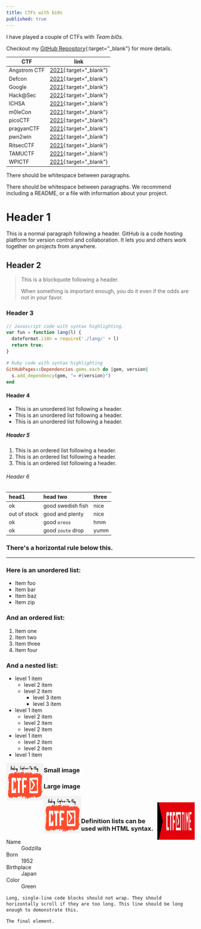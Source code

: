 ```yaml
---
title: CTFs with bi0s
published: true
---
```

I have played a couple of CTFs with *Team bi0s*.

 Checkout my [GitHub Repository](https://github.com/RanitPradhan/bi0s/tree/master/CTFs){:target="_blank"} for more details.

| CTF           | link                                                         |
|---------------|--------------------------------------------------------------|
| Angstrom CTF  | [2021](https://github.com/RanitPradhan/bi0s/tree/master/CTFs/documents/AngstromCTF){:target="_blank"}|
| Defcon        | [2021](https://github.com/RanitPradhan/bi0s/tree/master/CTFs/documents/Defcon){:target="_blank"}|
| Google        | [2021](https://github.com/RanitPradhan/bi0s/tree/master/CTFs/documents/Google){:target="_blank"}|
| Hack@Sec      | [2021](https://github.com/RanitPradhan/bi0s/tree/master/CTFs/documents/Hack@Sec_21){:target="_blank"}|
| ICHSA         | [2021](https://github.com/RanitPradhan/bi0s/tree/master/CTFs/documents/ICHSA){:target="_blank"}|
| m0leCon       | [2021](https://github.com/RanitPradhan/bi0s/tree/master/CTFs/documents/m0leCon){:target="_blank"}|
| picoCTF       | [2021](https://github.com/RanitPradhan/bi0s/tree/master/CTFs/documents/picoCTF){:target="_blank"}|
| pragyanCTF    | [2021](https://github.com/RanitPradhan/bi0s/tree/master/CTFs/documents/pragyanCTF){:target="_blank"}|
| pwn2win       | [2021](https://github.com/RanitPradhan/bi0s/tree/master/CTFs/documents/pwn2win){:target="_blank"}|
| RitsecCTF     | [2021](https://github.com/RanitPradhan/bi0s/tree/master/CTFs/documents/RitsecCTF){:target="_blank"}|
| TAMUCTF       | [2021](https://github.com/RanitPradhan/bi0s/tree/master/CTFs/documents/TAMUCTF){:target="_blank"}|
| WPICTF        | [2021](https://github.com/RanitPradhan/bi0s/tree/master/CTFs/documents/WPICTF){:target="_blank"}|

There should be whitespace between paragraphs.

There should be whitespace between paragraphs. We recommend including a README, or a file with information about your project.

# [](#header-1)Header 1

This is a normal paragraph following a header. GitHub is a code hosting platform for version control and collaboration. It lets you and others work together on projects from anywhere.

## [](#header-2)Header 2

> This is a blockquote following a header.
>
> When something is important enough, you do it even if the odds are not in your favor.

### [](#header-3)Header 3

```js
// Javascript code with syntax highlighting.
var fun = function lang(l) {
  dateformat.i18n = require('./lang/' + l)
  return true;
}
```

```ruby
# Ruby code with syntax highlighting
GitHubPages::Dependencies.gems.each do |gem, version|
  s.add_dependency(gem, "= #{version}")
end
```

#### [](#header-4)Header 4

*   This is an unordered list following a header.
*   This is an unordered list following a header.
*   This is an unordered list following a header.

##### [](#header-5)Header 5

1.  This is an ordered list following a header.
2.  This is an ordered list following a header.
3.  This is an ordered list following a header.

###### [](#header-6)Header 6

| head1        | head two          | three |
|:-------------|:------------------|:------|
| ok           | good swedish fish | nice  |
| out of stock | good and plenty   | nice  |
| ok           | good `oreos`      | hmm   |
| ok           | good `zoute` drop | yumm  |

### There's a horizontal rule below this.

* * *

### Here is an unordered list:

*   Item foo
*   Item bar
*   Item baz
*   Item zip

### And an ordered list:

1.  Item one
1.  Item two
1.  Item three
1.  Item four

### And a nested list:

- level 1 item
  - level 2 item
  - level 2 item
    - level 3 item
    - level 3 item
- level 1 item
  - level 2 item
  - level 2 item
  - level 2 item
- level 1 item
  - level 2 item
  - level 2 item
- level 1 item
<img align="left" width="100" height="100" src="https://raw.githubusercontent.com/RanitPradhan/blog/master/Images/CTF-1.png">

### Small image


### Large image

<img align="left" width="100" height="100" src="https://raw.githubusercontent.com/RanitPradhan/blog/master/Images/CTF-1.png">
<br>

<img align="right" width="100" height="100" src="https://raw.githubusercontent.com/RanitPradhan/blog/master/Images/CTF-Time.png">

<br>

### Definition lists can be used with HTML syntax.

<dl>
<dt>Name</dt>
<dd>Godzilla</dd>
<dt>Born</dt>
<dd>1952</dd>
<dt>Birthplace</dt>
<dd>Japan</dd>
<dt>Color</dt>
<dd>Green</dd>
</dl>

```
Long, single-line code blocks should not wrap. They should horizontally scroll if they are too long. This line should be long enough to demonstrate this.
```

```
The final element.
```
